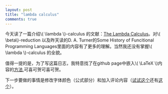 ```yaml
---
layout: post
title: "lambda calculus"
comments: true
---
```


今天读了一篇介绍\\( \lambda \\)-calculus 的文献：[The Lambda Calculus](http://plato.stanford.edu/entries/lambda-calculus/)。对\\( \beta\\)-reduction 以及昨天读的D. A. Turner的Some History of Funcitional Programming Languages里面的内容有了更多的理解。当然我还没有掌握\\( \lambda \\)-calculus 的全貌。

值得一提的是，为了写这篇日志，我特意找了在github page中嵌入\\( \LaTeX \\)内容的[方法](http://gastonsanchez.com/blog/opinion/2014/02/16/Mathjax-with-jekyll.html),可喜可贺可喜可贺。

下一步要做的事情是修改字体颜色（公式部分）和加入评论内容（[试试这个](https://help.disqus.com/customer/portal/articles/472138-jekyll-installation-instructions)还有[这个](http://stackoverflow.com/questions/21446165/how-do-i-use-disqus-comments-in-github-pages-blog-markdown)）。